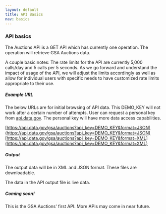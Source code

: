 ```yaml
---
layout: default
title: API Basics
nav: basics
---
```


### API basics

The Auctions API is a GET API which has currently one operation. The operation will retrieve GSA Auctions data.  

A couple basic notes: The rate limits for the API are currently 5,000 calls/day and 5 calls per 5 seconds. As we go forward and understand the impact of usage of the API, we will adjust the limits accordingly as well as allow for individual users with specific needs to have customized rate limits appropriate to their use.

##### Example URL

The below URLs are for initial browsing of API data. This DEMO_KEY will not work after a certain number of attempts. User can  request a personal key from [api.data.gov](https://api.data.gov/signup/). The personal key will have more data access capabilities.    

 [https://api.data.gov/gsa/auctions?api_key=DEMO_KEY&format=JSON](https://api.data.gov/gsa/auctions?api_key=DEMO_KEY&format=JSON)
 [https://api.data.gov/gsa/auctions?api_key=DEMO_KEY&format=XML](https://api.data.gov/gsa/auctions?api_key=DEMO_KEY&format=XML)

##### Output

The output data will be in XML and JSON format. These files are downloadable.

The data in the API output file is live data.  

##### Coming soon! 

This is the GSA Auctions' first API. More APIs may come in near future.

<body id="basics"></body>

